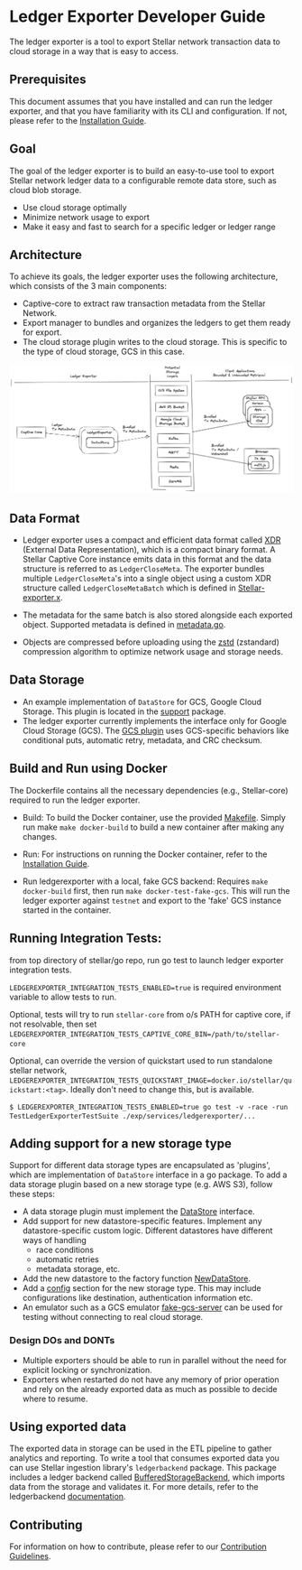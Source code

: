 
# Ledger Exporter Developer Guide
The ledger exporter is a tool to export Stellar network transaction data to cloud storage in a way that is easy to access.

## Prerequisites
This document assumes that you have installed and can run the ledger exporter, and that you have familiarity with its CLI and configuration. If not, please refer to the [Installation Guide](./README.md).

## Goal
The goal of the ledger exporter is to build an easy-to-use tool to export Stellar network ledger data to a configurable remote data store, such as cloud blob storage.
 - Use cloud storage optimally
 - Minimize network usage to export
 - Make it easy and fast to search for a specific ledger or ledger range

## Architecture
To achieve its goals, the ledger exporter uses the following architecture, which consists of the 3 main components:
- Captive-core to extract raw transaction metadata from the Stellar Network.
- Export manager to bundles and organizes the ledgers to get them ready for export.
- The cloud storage plugin writes to the cloud storage. This is specific to the type of cloud storage, GCS in this case.


![ledgerexporter-architecture](./architecture.png)


## Data Format
- Ledger exporter uses a compact and efficient data format called [XDR](https://developers.stellar.org/docs/learn/encyclopedia/data-format/xdr) (External Data Representation), which is a compact binary format. A Stellar Captive Core instance emits data in this format and the data structure is referred to as `LedgerCloseMeta`. The exporter bundles multiple `LedgerCloseMeta`'s into a single object using a custom XDR structure called `LedgerCloseMetaBatch` which is defined in [Stellar-exporter.x](https://github.com/stellar/go/blob/master/xdr/Stellar-exporter.x).

- The metadata for the same batch is also stored alongside each exported object. Supported metadata is defined in [metadata.go](https://github.com/stellar/go/blob/master/support/datastore/metadata.go). 

- Objects are compressed before uploading using the [zstd](http://facebook.github.io/zstd/) (zstandard) compression algorithm to optimize network usage and storage needs.

## Data Storage
- An example implementation of `DataStore` for GCS, Google Cloud Storage. This plugin is located in the [support](https://github.com/stellar/go/tree/master/support/datastore) package. 
- The ledger exporter currently implements the interface only for Google Cloud Storage (GCS). The [GCS plugin](https://github.com/stellar/go/blob/master/support/datastore/gcs_datastore.go) uses GCS-specific behaviors like conditional puts, automatic retry, metadata, and CRC checksum.

## Build and Run using Docker
The Dockerfile contains all the necessary dependencies (e.g., Stellar-core) required to run the ledger exporter. 

- Build: To build the Docker container, use the provided [Makefile](./Makefile). Simply run make `make docker-build` to build a new container after making any changes.

- Run: For instructions on running the Docker container, refer to the [Installation Guide](./README.md).

- Run ledgerexporter with a local, fake GCS backend: Requires `make docker-build` first, then run `make docker-test-fake-gcs`. This will run the ledger exporter against `testnet` and export to the 'fake' GCS instance started in the container.

## Running Integration Tests:
from top directory of stellar/go repo, run go test to launch ledger exporter integration
tests.

`LEDGEREXPORTER_INTEGRATION_TESTS_ENABLED=true` is required environment variable to allow
tests to run.

Optional, tests will try to run `stellar-core` from o/s PATH for captive core, if not resolvable, then set `LEDGEREXPORTER_INTEGRATION_TESTS_CAPTIVE_CORE_BIN=/path/to/stellar-core` 

Optional, can override the version of quickstart used to run standalone stellar network, `LEDGEREXPORTER_INTEGRATION_TESTS_QUICKSTART_IMAGE=docker.io/stellar/quickstart:<tag>`. Ideally don't need to change this, but is available.

```
$ LEDGEREXPORTER_INTEGRATION_TESTS_ENABLED=true go test -v -race -run TestLedgerExporterTestSuite ./exp/services/ledgerexporter/...
```

## Adding support for a new storage type
Support for different data storage types are encapsulated as 'plugins', which are implementation of `DataStore` interface in a go package. To add a data storage plugin based on a new storage type (e.g. AWS S3), follow these steps:

- A data storage plugin must implement the [DataStore](https://github.com/stellar/go/blob/master/support/datastore/datastore.go) interface.
- Add support for new datastore-specific features. Implement any datastore-specific custom logic. Different datastores have different ways of handling 
  - race conditions
  - automatic retries
  - metadata storage, etc.
- Add the new datastore to the factory function [NewDataStore](https://github.com/stellar/go/blob/master/support/datastore/datastore.go).
- Add a [config](./config.example.toml) section for the new storage type. This may include configurations like destination, authentication information etc.
- An emulator such as a GCS emulator [fake-gcs-server](https://github.com/fsouza/fake-gcs-server) can be used for testing without connecting to real cloud storage.

### Design DOs and DONTs
- Multiple exporters should be able to run in parallel without the need for explicit locking or synchronization.
- Exporters when restarted do not have any memory of prior operation and rely on the already exported data as much as possible to decide where to resume.

## Using exported data
The exported data in storage can be used in the ETL pipeline to gather analytics and reporting. To write a tool that consumes exported data you can use Stellar ingestion library's `ledgerbackend` package. This package includes a ledger backend called [BufferedStorageBackend](https://github.com/stellar/go/blob/master/ingest/ledgerbackend/buffered_storage_backend.go),
which imports data from the storage and validates it. For more details, refer to the ledgerbackend [documentation](https://github.com/stellar/go/tree/master/ingest/ledgerbackend).

## Contributing
For information on how to contribute, please refer to our [Contribution Guidelines](https://github.com/stellar/go/blob/master/CONTRIBUTING.md).
